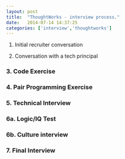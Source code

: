 ```yaml
---
layout: post
title:  "ThoughtWorks - interview process."
date:   2014-07-14 14:37:25
categories: ['interview','thoughtworks']
---
```


1. Initial recruiter conversation

2. Conversation with a tech principal

### 3. Code Exercise

### 4. Pair Programming Exercise

### 5. Technical Interview

### 6a. Logic/IQ Test

### 6b. Culture interview

### 7.  Final Interview
